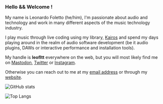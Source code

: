 ### Hello && Welcome !

My name is Leonardo Foletto (he/him), I'm passionate about audio and technology and work in many different aspects of the music technology industry.

I play music through live coding using my library, [Kairos](https://github.com/Leofltt/Kairos) and spend my days playing around in the realm of audio software development (be it audio plugins, DAWs or interactive performance and installation tools). 

My handle is **leofltt** everywhere on the web, but you will most likely find me on [Mastodon](https://merveilles.town/@leofltt), [Twitter](https://twitter.com/leofltt) or [Instagram](https://www.instagram.com/leofltt/).

Otherwise you can reach out to me at my [email address](mailto:flttleonardo@gmail.com) or through my [website](https://www.leonardofoletto.com/).

![GitHub stats](https://github-readme-stats.vercel.app/api?username=Leofltt&show_icons=true&theme=dracula)

![Top Langs](https://github-readme-stats.vercel.app/api/top-langs/?username=Leofltt&theme=dracula)

<!--
**Leofltt/Leofltt** is a ✨ _special_ ✨ repository because its `README.md` (this file) appears on your GitHub profile.

Here are some ideas to get you started:

- 🔭 I’m currently working on ...
- 🌱 I’m currently learning ...
- 👯 I’m looking to collaborate on ...
- 🤔 I’m looking for help with ...
- 💬 Ask me about ...
- 📫 How to reach me: ...
- 😄 Pronouns: ...
- ⚡ Fun fact: ...
-->
